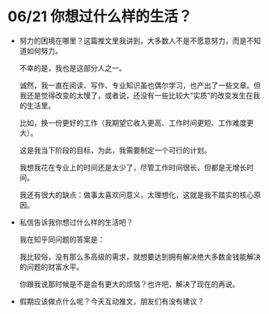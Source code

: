# 06/21 你想过什么样的生活？

* 努力的困境在哪里？这篇推文里我讲到，大多数人不是不愿意努力，而是不知道如何努力。

    不幸的是，我也是这部分人之一。

    诚然，我一直在阅读、写作、专业知识虽也偶尔学习，也产出了一些文章。但我还是觉得改变的太慢了，或者说，还没有一些比较大“实质”的改变发生在我的生活里。

    比如，换一份更好的工作（我期望它收入更高、工作时间更短、工作难度更大）。

    这是我当下阶段的目标，为此，我需要制定一个可行的计划。

    我想我花在专业上的时间还是太少了，尽管工作时间很长，但都是无增长时间。

    我还有很大的缺点：做事太喜欢问意义，太理想化，这就是我不踏实的核心原因。

* 私信告诉我你想过什么样的生活吧？

    我在知乎同问题的答案是：

    我比较俗，没有那么多高级的需求，就想要达到拥有解决绝大多数金钱能解决的问题的财富水平。

    你跟我说那时候是不是会有更大的烦恼？也许吧，解决了现在的再说。

* 假期应该做点什么呢？今天互动推文，朋友们有没有建议？
